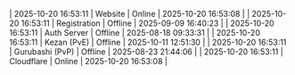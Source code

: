 | 2025-10-20 16:53:11 | Website | Online | 2025-10-20 16:53:08 |
| 2025-10-20 16:53:11 | Registration | Offline | 2025-09-09 16:40:23 |
| 2025-10-20 16:53:11 | Auth Server | Offline | 2025-08-18 09:33:31 |
| 2025-10-20 16:53:11 | Kezan (PvE) | Offline | 2025-10-11 12:51:30 |
| 2025-10-20 16:53:11 | Gurubashi (PvP) | Offline | 2025-08-23 21:44:06 |
| 2025-10-20 16:53:11 | Cloudflare | Online | 2025-10-20 16:53:08 |
